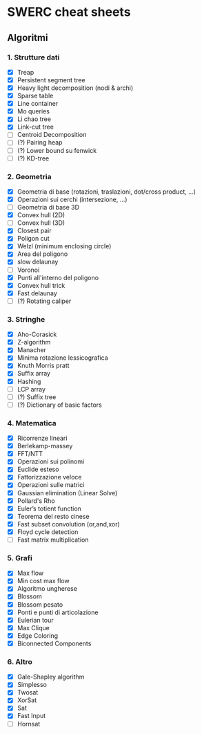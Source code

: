 # SWERC cheat sheets

## Algoritmi

### 1. Strutture dati

- [x] Treap
- [x] Persistent segment tree
- [x] Heavy light decomposition (nodi & archi)
- [x] Sparse table
- [x] Line container
- [x] Mo queries
- [x] Li chao tree
- [x] Link-cut tree
- [ ] Centroid Decomposition
- [ ] (?) Pairing heap
- [ ] (?) Lower bound su fenwick
- [ ] (?) KD-tree

### 2. Geometria

- [x] Geometria di base (rotazioni, traslazioni, dot/cross product, ...)
- [x] Operazioni sui cerchi (intersezione, ...)
- [ ] Geometria di base 3D
- [x] Convex hull (2D)
- [ ] Convex hull (3D)
- [x] Closest pair
- [x] Poligon cut
- [x] Welzl (minimum enclosing circle)
- [x] Area del poligono
- [x] slow delaunay
- [ ] Voronoi
- [x] Punti all'interno del poligono
- [x] Convex hull trick
- [x] Fast delaunay 
- [ ] (?) Rotating caliper

### 3. Stringhe

- [x] Aho-Corasick
- [x] Z-algorithm
- [x] Manacher
- [x] Minima rotazione lessicografica
- [x] Knuth Morris pratt
- [x] Suffix array
- [x] Hashing
- [ ] LCP array
- [ ] (?) Suffix tree
- [ ] (?) Dictionary of basic factors

### 4. Matematica

- [x] Ricorrenze lineari
- [x] Berlekamp-massey
- [x] FFT/NTT
- [x] Operazioni sui polinomi
- [x] Euclide esteso
- [x] Fattorizzazione veloce
- [x] Operazioni sulle matrici
- [x] Gaussian elimination (Linear Solve)
- [x] Pollard's Rho
- [x] Euler’s totient function
- [x] Teorema del resto cinese
- [x] Fast subset convolution (or,and,xor)
- [x] Floyd cycle detection
- [ ] Fast matrix multiplication

### 5. Grafi

- [x] Max flow
- [x] Min cost max flow
- [x] Algoritmo ungherese
- [x] Blossom
- [x] Blossom pesato
- [x] Ponti e punti di articolazione
- [x] Eulerian tour
- [x] Max Clique
- [x] Edge Coloring
- [x] Biconnected Components

### 6. Altro

- [x] Gale-Shapley algorithm
- [x] Simplesso
- [x] Twosat
- [x] XorSat
- [x] Sat
- [x] Fast Input
- [ ] Hornsat
